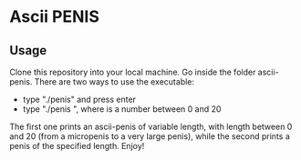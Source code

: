 # Ascii PENIS
## Usage
Clone this repository into your local machine.
Go inside the folder ascii-penis.
There are two ways to use the executable:

* type "./penis" and press enter
* type "./penis <number>", where <number> is a number between 0 and 20

The first one prints an ascii-penis of variable length, with length between 0 and 20 (from a micropenis to a very large penis), while the second prints a penis of the specified length.
Enjoy!
